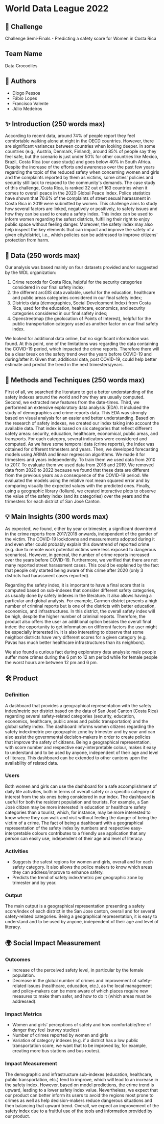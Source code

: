 # World Data League 2022

## 🎯 Challenge
Challenge Semi-Finals - Predicting a safety score for Women in Costa Rica

## Team Name
Data Crocodiles

## 👥 Authors
* Diogo Pessoa
* Fábio Lopes
* Francisco Valente
* Júlio Medeiros

## ✨ Introduction (250 words max)
According to recent data, around 74% of people report they feel comfortable walking alone at night in the OECD countries. However, there are significant variances between countries when looking deeper. In some countries (e.g., Austria, Denmark, Finland), around 85% of people say they feel safe, but  the scenario is just under 50% for other countries like Mexico, Brazil, Costa Rica (our case study) and goes below 40% in South Africa. Despite the increase of the efforts and awareness over the past few years regarding the topic of the reduced safety when concerning women and girls and the complaints reported by them as victims, some cities' policies and security still lack to respond to the community's demands. The case study of this challenge, Costa Rica, is ranked 32 out of 163 countries when it comes to overall peace in the 2020 Global Peace Index. Police statistics have shown that 70.6% of the complaints of street sexual harassment in Costa Rica in 2019 were submitted by women.
This challenge aims to study how several factors are linked, negatively or positively, to safety issues and how they can be used to create a safety index. This index can be used to inform women regarding the safest districts, fulfilling their right to enjoy public space without feeling danger. Moreover, the safety index may also help inspect the key elements that can impact and improve the safety of a given city/district, i.e., which policies can be addressed to improve citizens' protection from harm.

## 🔢 Data (250 words max)
Our analysis was based mainly on four datasets provided and/or suggested by the WDL organization: 

1) Crime records for Costa Rica, helpful for the security categories considered in our final safety index; 
2) the different arcGIS data available, useful for the education, healthcare and public areas categories considered in our final safety index; 
3) Districts data (demographics, Social Development Index) from Costa Rica, used for the education, healthcare, economics, and security categories considered in our final safety index;  
4) Openstreetmap (the geolocation of Points of Interest), helpful for the public transportation category used as another factor on our final safety index. 

We looked for additional data online, but no significant information was found. At this point, one of the limitations was regarding the data containing the COVID-19 period, which impacted the crime reports. Therefore there will be a clear break on the safety trend over the years before COVID-19 and during/after it. Given that, additional data, post COVID-19, could help better estimate and predict the trend in the next trimesters/years.

## 🧮 Methods and Techniques (250 words max)
First of all, we searched the literature to get a better understanding of the safety indexes around the world and how they are usually computed. Second, we extracted new features from the date-times. Third, we performed an extensive exploratory data analysis (EDA). It included the study of demographics and crime reports data. This EDA was strongly based on visual analysis for an easier and better understanding. Based on the research of safety indexes, we created our index taking into account the available data. That index is based on six categories that reflect different safety areas: security, education, healthcare, economical, public areas, and transports. For each category, several indicators were considered and computed. As we have some temporal data (crime reports), the index was obtained for different trimesters and years. Then, we developed forecasting models using ARIMA and linear regression algorithms. We made it for trimesters and years independently. To train them we used data from 2010 to 2017. To evaluate them we used data from 2018 and 2019. We removed data from 2020 to 2022 because we found that these data are different from the previous years as a consequence of the COVID-19 period. We evaluated the models using the relative root mean squared error and by comparing visually the expected values with the predicted ones. Finally, using a geographic library (folium), we created interactive plots to observe the value of the safety index (and its categories) over the years and the trimesters for each district of San José Canton.

## 💡 Main Insights (300 words max)
As expected, we found, either by year or trimester, a significant downtrend in the crime reports from 2017/2018 onwards, independent of the gender of the victim. The COVID-19 lockdowns and measurements adopted during it and even after could probably explain this downtrend of reported crime (e.g. due to remote work potential victims were less exposed to dangerous scenarios). However, in general, the number of crime reports increased over the years before COVID-19.
Furthermore, we verified that there are not many reported street harassment cases. This could be explained by the fact that people only started being aware of this crime after 2020 (only 3 districts had harassment cases reported).

Regarding the safety index, it is important to have a final score that is computed based on sub-indexes that consider different safety categories, as usually done by safety indexes in the literature. It also allows having a particular and global analysis. For example, Carmen district presents a high number of criminal reports but is one of the districts with better education, economics, and infrastructures. In this district, the overall safety index will be high, despite the higher number of criminal reports. Therefore, the product also offers the user an additional option besides the overall final index: the opportunity to get information on different factors the user might be especially interested in. It is also interesting to observe that some neighbor districts have very different scores for a given category (e.g. Pavas has much better healthcare infrastructures than its neighbors).

We also found a curious fact during exploratory data analysis: male people suffer more crimes during the 6 pm to 12 am period while for female people the worst hours are between 12 pm and 6 pm.

## 🛠️ Product
### Definition
A dashboard that provides a geographical representation with the safety index/metric per district based on the data of San José Canton (Costa Rica) regarding several safety-related categories (security, education, economics, healthcare, public areas and public transportation) and the global safety index. The dashboard informs women citizens regarding the safety index/metric per geographic zone by trimester and by year and can also assist the governmental decision-makers in order to create policies that improve the safety of citizens. Being a geographical representation, with score number and respective easy-interpretable colour, makes it easy to understand and to be used by anyone, independent of their age and level of literacy. This dashboard can be extended to other cantons upon the availability of related data.

### Users
Both women and girls can use the dashboard for a safe accomplishment of daily life activities, both in terms of overall safety or a specific category of interest from the six ones being considered in our index. The dashboard is useful for both the resident population and tourists. For example, a San José citizen may be more interested in education or healthcare safety categories than a tourist, which, for instance, may be more interested to know where they can walk and visit without feeling the danger of being the victim of a crime. The fact of being a dashboard with a geographical representation of the safety index by numbers and respective easy-interpretable colours contributes to a friendly use application that any person can easily use, independent of their age and level of literacy.

### Activities
* Suggests the safest regions for women and girls, overall and for each safety category. It also allows the police makers to know which areas they can address/improve to enhance safety.
* Predicts the trend of safety index/metric per geographic zone by trimester and by year.

### Output
The main output is a geographical representation presenting a safety score/index of each district in the San Jose canton, overall and for several safety-related categories. Being a geographical representation, it is easy to understand and to be used by anyone, independent of their age and level of literacy.

## 🌍 Social Impact Measurement
### Outcomes
* Increase of the perceived safety level, in particular by the female population. 
* Decrease in the global number of crimes and improvement of safety-related issues (healthcare, education, etc.), as the local management and policy-makers can be more aware of which places require new measures to make them safer, and how to do it (which areas must be addressed).

### Impact Metrics
* Women and girls’ perceptions of safety and how comfortable/free of danger they feel (survey studies)
* Number of crimes reported by women and girls
* Variation of category indexes (e.g. if a district has a low public transportation score, we want that to be improved by, for example, creating more bus stations and bus routes).

### Impact Measurement
The demographic and infrastructure sub-indexes (education, healthcare, public transportation, etc.) tend to improve, which will lead to an increase in the safety index. However, based on model predictions, the crime trend is upward, leading to a lower safety index value. Nevertheless, we expect that our product can better inform its users to avoid the regions most prone to crimes as well as help decision-makers reduce dangerous situations and then balancing that upward trend. Overall, we expect an improvement of the safety index due to a fruitful use of the tools and information provided by our product.